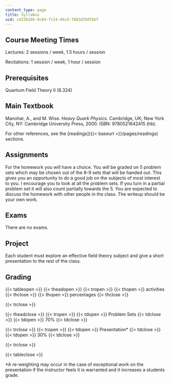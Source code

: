```yaml
---
content_type: page
title: Syllabus
uid: cd23b26b-9c84-fc24-d4cd-7883d29dfbbf
---
```


Course Meeting Times
--------------------

Lectures: 2 sessions / week, 1.5 hours / session

Recitations: 1 session / week, 1 hour / session

Prerequisites
-------------

Quantum Field Theory II (8.324)

Main Textbook
-------------

Manohar, A., and M. Wise. _Heavy Quark Physics._ Cambridge, UK; New York City, NY: Cambridge University Press, 2000. ISBN: 9780521642415 (hb).

For other references, see the [readings]({{< baseurl >}}/pages/readings) sections.

Assignments
-----------

For the homework you will have a choice. You will be graded on 5 problem sets which may be chosen out of the 8-9 sets that will be handed out. This gives you an opportunity to do a good job on the subjects of most interest to you. I encourage you to look at all the problem sets. If you turn in a partial problem set it will also count partially towards the 5. You are expected to discuss the homework with other people in the class. The writeup should be your own work.

Exams
-----

There are no exams.

Project
-------

Each student must explore an effective field theory subject and give a short presentation to the rest of the class.

Grading
-------

{{< tableopen >}}
{{< theadopen >}}
{{< tropen >}}
{{< thopen >}}
activities
{{< thclose >}}
{{< thopen >}}
percentages
{{< thclose >}}

{{< trclose >}}

{{< theadclose >}}
{{< tropen >}}
{{< tdopen >}}
Problem Sets
{{< tdclose >}}
{{< tdopen >}}
70%
{{< tdclose >}}

{{< trclose >}}
{{< tropen >}}
{{< tdopen >}}
Presentation\*
{{< tdclose >}}
{{< tdopen >}}
30%
{{< tdclose >}}

{{< trclose >}}

{{< tableclose >}}

\*A re-weighting may occur in the case of exceptional work on the presentation if the instructor feels it is warranted and it increases a students grade.